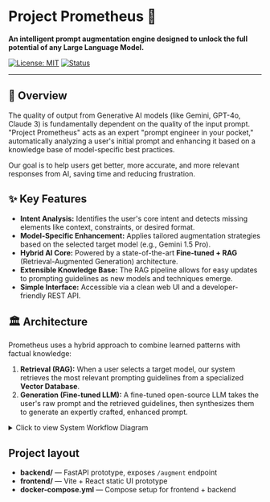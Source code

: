 # Project Prometheus 🧠

**An intelligent prompt augmentation engine designed to unlock the full potential of any Large Language Model.**

[![License: MIT](https://img.shields.io/badge/License-MIT-yellow.svg)](https://opensource.org/licenses/MIT)
[![Status](https://img.shields.io/badge/status-in%20development-orange.svg)](https://github.com/Tech-Society-SEC/Prometheus)

---

## 📖 Overview

The quality of output from Generative AI models (like Gemini, GPT-4o, Claude 3) is fundamentally dependent on the quality of the input prompt. "Project Prometheus" acts as an expert "prompt engineer in your pocket," automatically analyzing a user's initial prompt and enhancing it based on a knowledge base of model-specific best practices.

Our goal is to help users get better, more accurate, and more relevant responses from AI, saving time and reducing frustration.

## ✨ Key Features

- **Intent Analysis:** Identifies the user's core intent and detects missing elements like context, constraints, or desired format.
- **Model-Specific Enhancement:** Applies tailored augmentation strategies based on the selected target model (e.g., Gemini 1.5 Pro).
- **Hybrid AI Core:** Powered by a state-of-the-art **Fine-tuned + RAG** (Retrieval-Augmented Generation) architecture.
- **Extensible Knowledge Base:** The RAG pipeline allows for easy updates to prompting guidelines as new models and techniques emerge.
- **Simple Interface:** Accessible via a clean web UI and a developer-friendly REST API.

## 🏛️ Architecture

Prometheus uses a hybrid approach to combine learned patterns with factual knowledge:

1.  **Retrieval (RAG):** When a user selects a target model, our system retrieves the most relevant prompting guidelines from a specialized **Vector Database**.
2.  **Generation (Fine-tuned LLM):** A fine-tuned open-source LLM takes the user's raw prompt and the retrieved guidelines, then synthesizes them to generate an expertly crafted, enhanced prompt.

<details>
<summary>Click to view System Workflow Diagram</summary>

```mermaid
graph TD
    %% Styling for clarity
    style User fill:#dae4ff,stroke:#4a69bd,stroke-width:2px
    style API fill:#d5f5e3,stroke:#1e8449,stroke-width:2px
    style VectorDB fill:#fdebd0,stroke:#d35400,stroke-width:2px
    style LLM fill:#fadbd8,stroke:#c0392b,stroke-width:2px

    %% Defining the flow
    User(👤 User) -- "1. Submits `raw_prompt` & `target_model`" --> API(🌐 Web App / API)
    
    subgraph "Backend System"
        API -- "2. Sends `target_model` to Retriever" --> Retriever(🔍 RAG Retriever)
        Retriever -- "3. Queries for guidelines" --> VectorDB[(📚 Vector Database<br>Knowledge Base)]
        VectorDB -- "4. Returns relevant 'context'" --> Retriever
        
        Retriever -- "5. Sends 'context' to model" --> LLM(🧠 Fine-tuned LLM)
        API -- "6. Sends `raw_prompt` to model" --> LLM
    end

    LLM -- "7. Generates `enhanced_prompt`" --> API
    API -- "8. Returns result to User" --> User
```

</details>

## Project layout

- **backend/** — FastAPI prototype, exposes `/augment` endpoint
- **frontend/** — Vite + React static UI prototype
- **docker-compose.yml** — Compose setup for frontend + backend